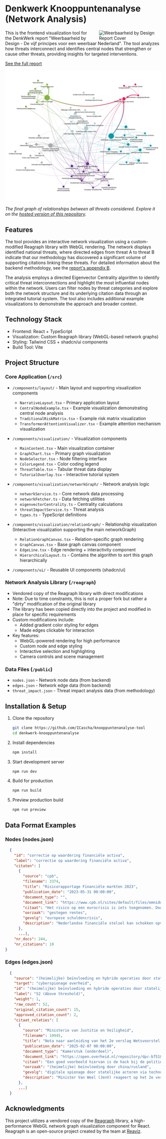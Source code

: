 # Denkwerk Knooppuntenanalyse (Network Analysis)

<img src="https://denkwerk.online/media/1152/weerbaarheid_transparant_mockup.png?width=500&height=281.25" alt="Weerbaarheid by Design Report Cover" width="200" align="right" style="margin-left: 20px;">

This is the frontend visualization tool for the DenkWerk report "Weerbaarheid by Design - De vijf principes voor een weerbaar Nederland". The tool analyzes how threats interconnect and identifies central nodes that strengthen or cause other threats, providing insights for targeted interventions.

[See the full report](https://denkwerk.online/media/1155/weerbaarheid-by-design.pdf)

![Final Threat Graph](public/graaf_volledig.svg)

*The final graph of relationships between all threats considered. Explore it on the [hosted version of this repository](https://denkwerk-kickstartai.nl/knooppuntenanalyse).*

## Features

The tool provides an interactive network visualization using a custom-modified Reagraph library with WebGL rendering. The network displays identified national threats, where directed edges from threat A to threat B indicate that our methodology has discovered a significant volume of supporting citations linking these threats. For detailed information about the backend methodology, see the [report's appendix B](https://denkwerk.online/media/1156/weerbaarheid-by-design-appendix.pdf).

The analysis employs a directed Eigenvector Centrality algorithm to identify critical threat interconnections and highlight the most influential nodes within the network. Users can filter nodes by threat categories and explore both the network structure and its underlying citation data through an integrated tutorial system. The tool also includes additional example visualizations to demonstrate the approach and broader context.

## Technology Stack

- Frontend: React + TypeScript
- Visualization: Custom Reagraph library (WebGL-based network graphs)
- Styling: Tailwind CSS + shadcn/ui components
- Build Tool: Vite

## Project Structure

### Core Application (`/src`)

- `/components/layout/` - Main layout and supporting visualization components
  - `NarrativeLayout.tsx` - Primary application layout
  - `CentralNodeExample.tsx` - Example visualization demonstrating central node analysis
  - `TraditionalRiskMatrix.tsx` - Example risk matrix visualization
  - `TransformerAttentionVisualizer.tsx` - Example attention mechanism visualization

- `/components/visualization/` - Visualization components
  - `MainContent.tsx` - Main visualization container
  - `GraphChart.tsx` - Primary graph visualization
  - `NodeSelector.tsx` - Node filtering interface
  - `ColorLegend.tsx` - Color coding legend
  - `ThreatTable.tsx` - Tabular threat data display
  - `TutorialOverlay.tsx` - Interactive tutorial system

- `/components/visualization/networkGraph/` - Network analysis logic
  - `networkService.ts` - Core network data processing
  - `networkFetcher.ts` - Data fetching utilities
  - `eigenvectorCentrality.ts` - Centrality calculations
  - `threatImpactService.ts` - Threat analysis
  - `types.ts` - TypeScript definitions

- `/components/visualization/relationGraph/` - Relationship visualization (Interactive visualization supporting the main networkGraph)
  - `RelationGraphCanvas.tsx` - Relation-specific graph rendering
  - `GraphCanvas.tsx` - Base graph canvas component
  - `EdgeLine.tsx` - Edge rendering + interactivity component
  - `HierarchicalLayout.ts` - Contains the algorithm to sort this graph hierarchically

- `/components/ui/` - Reusable UI components (shadcn/ui)

### Network Analysis Library (`/reagraph`)

- Vendored copy of the Reagraph library with direct modifications
- Note: Due to time constraints, this is not a proper fork but rather a "dirty" modification of the original library
- The library has been copied directly into the project and modified in place for specific requirements
- Custom modifications include:
  - Added gradient color styling for edges
  - Made edges clickable for interaction
- Key features:
  - WebGL-powered rendering for high performance
  - Custom node and edge styling
  - Interactive selection and highlighting
  - Camera controls and scene management

### Data Files (`/public`)

- `nodes.json` - Network node data (from backend)
- `edges.json` - Network edge data (from backend)
- `threat_impact.json` - Threat impact analysis data (from methodology)

## Installation & Setup

1. Clone the repository
   ```bash
   git clone https://github.com/ICascha/knooppuntenanalyse-tool
   cd denkwerk-knooppuntenanalyse
   ```

2. Install dependencies
   ```bash
   npm install
   ```

3. Start development server
   ```bash
   npm run dev
   ```

4. Build for production
   ```bash
   npm run build
   ```

5. Preview production build
   ```bash
   npm run preview
   ```

## Data Format Examples

### Nodes (nodes.json)
```json
  {
    "id": "correctie op waardering financiële activa",
    "label": "correctie op waardering financiële activa",
    "citaten": [
      {
        "source": "cpb",
        "filename": 3374,
        "title": "Risicorapportage Financiële markten 2023",
        "publication_date": "2023-05-31 00:00:00",
        "document_type": "",
        "document_link": "https://www.cpb.nl/sites/default/files/omnidownload/CPB-Publicatie-Risicorapportage-Financiele-markten-2023.pdf",
        "citaat": "Het risico op een eurocrisis is iets toegenomen. Door de gestegen rentes betalen overheden meer voor hun leningen. ||| De renteontwikkelingen kunnen met name in Zuid-Europese landen zorgen creëren over de houdbaarheid van overheidsschulden. Deze zorgen kunnen zich vertalen in nog hogere rentelasten op overheidsschulden en kunnen zo leiden tot een nieuwe Europese schuldencrisis.",
        "oorzaak": "gestegen rentes",
        "gevolg": "europese schuldencrisis",
        "description": "Nederlandse financiële stelsel kan schokken opvangen in tijden van economische onzekerheid."
      },
      ...],
    "nr_docs": 244,
    "nr_citations": 10
}
```

### Edges (edges.json)
```json
  {
    "source": "(heimelijke) beïnvloeding en hybride operaties door statelijke actoren die aangrijpen op het maatschappelijk debat",
    "target": "cyberspionage overheid",
    "id": "(heimelijke) beïnvloeding en hybride operaties door statelijke actoren die aangrijpen op het maatschappelijk debat|||cyberspionage overheid",
    "label": "52 (Above threshold)",
    "weight": 1,
    "raw_count": 52,
    "original_citation_count": 15,
    "approved_citation_count": 2,
    "citaat_relaties": [
      {
        "source": "Ministerie van Justitie en Veiligheid",
        "filename": 10945,
        "title": "Nota naar aanleiding van het 2e verslag Wetsvoorstel uitbreiding strafbaarheid spionage",
        "publication_date": "2025-02-07 00:00:00",
        "document_type": "Kamerstuk (onderdeel)",
        "document_link": "https://open.overheid.nl/repository/dpc-b7518d0e776a67edd7a4d6cf7b4329adf6573791/1/pdf/ek-bijage-12-nnanv-wv-spionage-djversie.pdf",
        "citaat": "Een goed voorbeeld hiervan is de hack bij de politie van september 2024\nwaarvan de inlichtingen- en veiligheidsdiensten hebben aangegeven het zeer waarschijnlijk te\nachten dat een statelijke actor verantwoordelijk is.\nDaarbij zijn werkgerelateerde contactgegevens\nvan alle politiemedewerkers buitgemaakt en in sommige gevallen ook privégegevens.",
        "oorzaak": "(heimelijke) beïnvloeding door china/rusland",
        "gevolg": "digitale spionage door statelijke actoren via technologie",
        "description": "Minister Van Weel (JenV) reageert op het 2e verslag van de vaste Eerste Kamercommissie voor Justitie en Veiligheid (JenV) over het Wetsvoorstel uitbreiding strafbaarheid spionage."
      },
      ...]
  }
```

## Acknowledgments

This project utilizes a vendored copy of the [Reagraph](https://github.com/reaviz/reagraph) library, a high-performance WebGL network graph visualization component for React. Reagraph is an open-source project created by the team at [Reaviz](https://reaviz.dev/).